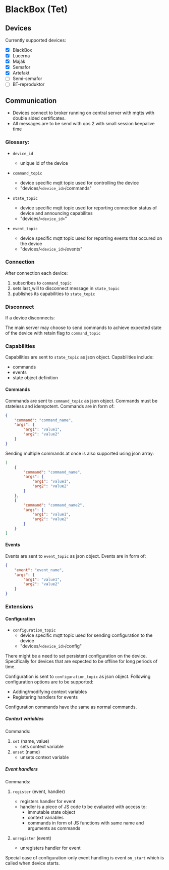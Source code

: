 # BlackBox (Tet)

## Devices

Currently supported devices:
- [x] BlackBox
- [x] Lucerna
- [x] Maják
- [x] Semafor
- [x] Artefakt
- [ ] Semi-semafor
- [ ] BT-reproduktor

## Communication

- Devices connect to broker running on central server with mqtts with double sided certificates.
- All messages are to be send with qos 2 with small session keepalive time

### Glossary:
- `device_id`
    + unique id of the device

- `command_topic`
    + device specific mqtt topic used for controlling the device
    + "devices/`<device_id>`/commands"

- `state_topic`
    + device specific mqtt topic used for reporting connection status of device and announcing capabilites
    + "devices/`<device_id>`"

- `event_topic`
    + device specific mqtt topic used for reporting events that occured on the device
    + "devices/`<device_id>`/events"

### Connection

After connection each device:

1. subscribes to `command_topic`
2. sets last_will to disconnect message in `state_topic`
3. publishes its capabilities to `state_topic`

### Disconnect

If a device disconnects:

The main server may choose to send commands to achieve expected state of the device with retain flag to `command_topic`

### Capabilities

Capabilities are sent to `state_topic` as json object.
Capabilities include:
+ commands
+ events
+ state object definition

#### Commands

Commands are sent to `command_topic` as json object.
Commands must be stateless and idempotent.
Commands are in form of:
```json
{
    "command": "command_name",
    "args": {
        "arg1": "value1",
        "arg2": "value2"
    }
}
```

Sending multiple commands at once is also supported using json array:
```json
[
    {
        "command": "command_name",
        "args": {
            "arg1": "value1",
            "arg2": "value2"
        }
    },
    {
        "command": "command_name2",
        "args": {
            "arg1": "value1",
            "arg2": "value2"
        }
    }
]
```

#### Events

Events are sent to `event_topic` as json object.
Events are in form of:
```json
{
    "event": "event_name",
    "args": {
        "arg1": "value1",
        "arg2": "value2"
    }
}
```

### Extensions

#### Configuration

- `configuration_topic`
    + device specific mqtt topic used for sending configuration to the device
    + "devices/`<device_id>`/config"

There might be a need to set persistent configuration on the device.
Specifically for devices that are expected to be offline for long periods of time.

Configuration is sent to `configuration_topic` as json object.
Following configuration options are to be supported:
- Adding/modifying context variables
- Registering handlers for events

Configuration commands have the same as normal commands.

##### Context variables
Commands:
1. `set` (name, value)
    - sets context variable
2. `unset` (name)
    - unsets context variable

##### Event handlers
Commands:
1. `register` (event, handler)
    - registers handler for event
    - handler is a piece of JS code to be evaluated with access to:
        + immutable state object
        + context variables
        + commands in form of JS functions with same name and arguments as commands

2. `unregister` (event)
    - unregisters handler for event

Special case of configuration-only event handling is event `on_start` which is called when device starts.
